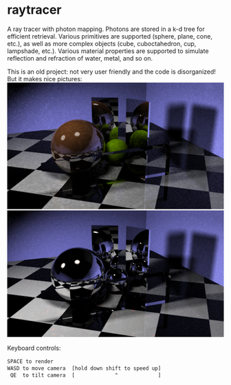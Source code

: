 # raytracer
A ray tracer with photon mapping. Photons are stored in a k-d tree for efficient retrieval. Various primitives are supported (sphere, plane, cone, etc.), as well as more complex objects (cube, cuboctahedron, cup, lampshade, etc.). Various material properties are supported to simulate reflection and refraction of water, metal, and so on.

This is an old project: not very user friendly and the code is disorganized! But it makes nice pictures:
![Image of raytraced scene](https://github.com/TheophileMot/raytracer/blob/master/ray2.png)
![Image of raytraced scene](https://github.com/TheophileMot/raytracer/blob/master/ray3.png)

Keyboard controls:

```
SPACE to render
WASD to move camera  [hold down shift to speed up]
 QE  to tilt camera  [             "             ]
```
